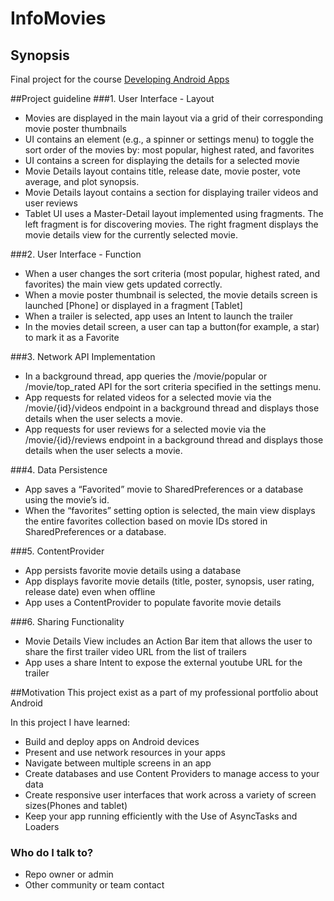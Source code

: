 # InfoMovies
## Synopsis
Final project for the course [Developing Android Apps](https://www.udacity.com/course/developing-android-apps--ud853)

##Project guideline
###1. User Interface - Layout
- Movies are displayed in the main layout via a grid of their corresponding movie poster thumbnails
- UI contains an element (e.g., a spinner or settings menu) to toggle the sort order of the movies by: most popular, highest rated, and favorites
- UI contains a screen for displaying the details for a selected movie
- Movie Details layout contains title, release date, movie poster, vote average, and plot synopsis.
- Movie Details layout contains a section for displaying trailer videos and user reviews
- Tablet UI uses a Master-Detail layout implemented using fragments. The left fragment is for discovering movies. The right fragment displays the movie details view for the currently selected movie.

###2. User Interface - Function
- When a user changes the sort criteria (most popular, highest rated, and favorites) the main view gets updated correctly.
- When a movie poster thumbnail is selected, the movie details screen is launched [Phone] or displayed in a fragment [Tablet]
- When a trailer is selected, app uses an Intent to launch the trailer
- In the movies detail screen, a user can tap a button(for example, a star) to mark it as a Favorite

###3. Network API Implementation
- In a background thread, app queries the /movie/popular or /movie/top_rated API for the sort criteria specified in the settings menu.
- App requests for related videos for a selected movie via the /movie/{id}/videos endpoint in a background thread and displays those details when the user selects a movie.
- App requests for user reviews for a selected movie via the /movie/{id}/reviews endpoint in a background thread and displays those details when the user selects a movie.

###4. Data Persistence
- App saves a “Favorited” movie to SharedPreferences or a database using the movie’s id.
- When the “favorites” setting option is selected, the main view displays the entire favorites collection based on movie IDs stored in SharedPreferences or a database.

###5. ContentProvider
- App persists favorite movie details using a database
- App displays favorite movie details (title, poster, synopsis, user rating, release date) even when offline
- App uses a ContentProvider to populate favorite movie details

###6. Sharing Functionality
- Movie Details View includes an Action Bar item that allows the user to share the first trailer video URL from the list of trailers
- App uses a share Intent to expose the external youtube URL for the trailer

##Motivation
This project exist as a part of my professional portfolio about Android

In this project I have learned:

- Build and deploy apps on Android devices
- Present and use network resources in your apps
- Navigate between multiple screens in an app
- Create databases and use Content Providers to manage access to your data
- Create responsive user interfaces that work across a variety of screen sizes(Phones and tablet)
- Keep your app running efficiently with the Use of AsyncTasks and Loaders

### Who do I talk to? ###

* Repo owner or admin
* Other community or team contact